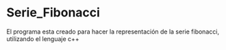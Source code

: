 # Serie_Fibonacci
El programa esta creado para hacer la representación de la serie fibonacci, utilizando el lenguaje c++

